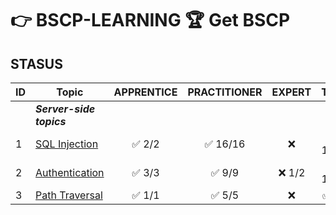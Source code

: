 # 👉 BSCP-LEARNING 🏆 Get BSCP

## STASUS

| ID | Topic                                       | APPRENTICE | PRACTITIONER | EXPERT | Totals |
| --- | ------------------------------------------- | :----------: | :------------: | :------: | :------: |
| | ***Server-side topics***                    |
| 1 | [SQL Injection](/SQL%20Injection/) | ✅ 2/2 | ✅ 16/16 | ❌ | ✅ 18/18 |
| 2 | [Authentication](/Authentication/) | ✅ 3/3 | ✅ 9/9 | ❌ 1/2 | ✅ 13/14 |
| 3 | [Path Traversal](/Path%20Traversal/) | ✅ 1/1 | ✅ 5/5 | ❌ | ✅ 6/6 |

